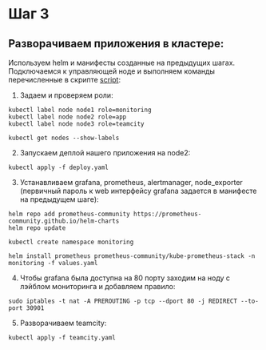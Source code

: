 # Шаг 3
## Разворачиваем приложения в кластере:

Используем helm и манифесты созданные на предыдущих шагах.
Подключаемся к управляющей ноде и выполняем команды перечисленные в скрипте [script](https://github.com/IvanChet-4/DevOps_D/blob/main/Deploy/Other/script):

1. Задаем и проверяем роли:

```
kubectl label node node1 role=monitoring
kubectl label node node2 role=app
kubectl label node node3 role=teamcity

kubectl get nodes --show-labels
```

2. Запускаем деплой нашего приложения на node2:

```
kubectl apply -f deploy.yaml
```

3. Устанавливаем grafana, prometheus, alertmanager, node_exporter (первичный пароль к web интерфейсу grafana задается в манифесте на предыдущем шаге):

```
helm repo add prometheus-community https://prometheus-community.github.io/helm-charts
helm repo update

kubectl create namespace monitoring

helm install prometheus prometheus-community/kube-prometheus-stack -n monitoring -f values.yaml
```

4. Чтобы grafana была доступна на 80 порту заходим на ноду с лэйблом мониторинга и добавляем правило:

```
sudo iptables -t nat -A PREROUTING -p tcp --dport 80 -j REDIRECT --to-port 30901
```

5. Разворачиваем teamcity:

```
kubectl apply -f teamcity.yaml

```
